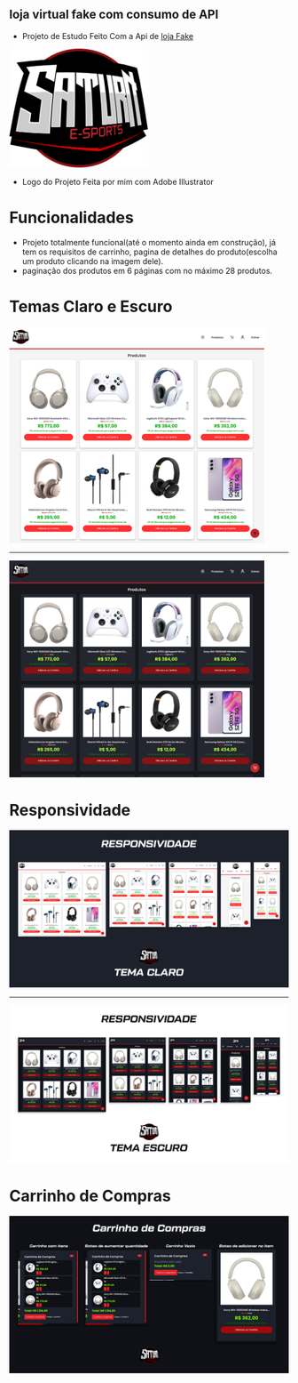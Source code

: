 ## loja virtual fake com consumo de API

- Projeto de Estudo Feito Com a Api de [loja Fake](https://fakestoreapi.in)

<img src="./src/images/saturn%20.png" alt="Descrição da Imagem" style="width: 250px;">

- Logo do Projeto Feita por mim com Adobe Illustrator

# Funcionalidades

- Projeto totalmente funcional(até o momento ainda em construção), já tem os requisitos de carrinho, pagina de detalhes do produto(escolha um produto clicando na imagem dele).
- paginação dos produtos em 6 páginas com no máximo 28 produtos.

# Temas Claro e Escuro

<div>
<img src="./src/images/screens/white/Macbook-Air-1559x1319.png" alt="Descrição da Imagem" style="width: 460px;" >
</div>
<hr>
<div>
<img src="./src/images/screens/dark/Macbook-Air-1559x1319.png" alt="Descrição da Imagem" style="width: 460px;">
</div>

# Responsividade

<img src="./src/images/screens/Responsivo/Tema Claro.png" alt="Descrição da Imagem">
<hr>
<img src="./src/images/screens/Responsivo/Tema Escuro.png" alt="Descrição da Imagem">

# Carrinho de Compras

<img src="./src/images/screens/carrinho/Carrinho.png" alt="Descrição da Imagem">
